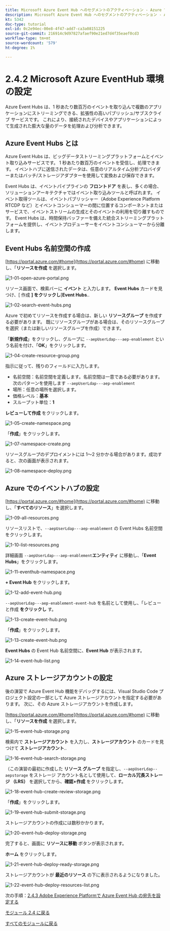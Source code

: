 ```yaml
---
title: Microsoft Azure Event Hub へのセグメントのアクティベーション - Azure での Event Hub のセットアップ
description: Microsoft Azure Event Hub へのセグメントのアクティベーション - Azure での Event Hub のセットアップ
kt: 5342
doc-type: tutorial
exl-id: 0c2e94ec-00e8-4f47-add7-ca3a08151225
source-git-commit: 216914c9d97827afaef90e21ed7d4f35eaef0cd3
workflow-type: tm+mt
source-wordcount: '579'
ht-degree: 1%

---
```


# 2.4.2 Microsoft Azure EventHub 環境の設定

Azure Event Hubs は、1 秒あたり数百万のイベントを取り込んで複数のアプリケーションにストリーミングできる、拡張性の高いパブリッシュ/サブスクライブ サービスです。 これにより、接続されたデバイスやアプリケーションによって生成された膨大な量のデータを処理および分析できます。

## Azure Event Hubs とは

Azure Event Hubs は、ビッグデータストリーミングプラットフォームとイベント取り込みサービスです。 1 秒あたり数百万のイベントを受信し、処理できます。 イベントハブに送信されたデータは、任意のリアルタイム分析プロバイダーまたはバッチ/ストレージアダプターを使用して変換および保存できます。

Event Hubs は、イベントパイプラインの **フロントドア** を表し、多くの場合、ソリューションアーキテクチャではイベント取り込みツールと呼ばれます。 イベント取得ツールは、イベントパブリッシャー（Adobe Experience Platform RTCDP など）とイベントコンシューマーの間に位置するコンポーネントまたはサービスで、イベントストリームの生成とそのイベントの利用を切り離すものです。 Event Hubs は、時間保持バッファーを備えた統合ストリーミングプラットフォームを提供し、イベントプロデューサーをイベントコンシューマーから分離します。

## Event Hubs 名前空間の作成

[https://portal.azure.com/#home](https://portal.azure.com/#home) に移動し、「**リソースを作成** を選択します。

![1-01-open-azure-portal.png](./images/101openazureportal.png)

リソース画面で、検索バーに **イベント** と入力します。 **Event Hubs** カードを見つけ、[ 作成 **] をクリックし**[**Event Hubs**..

![1-02-search-event-hubs.png](./images/102searcheventhubs.png)

Azure で初めてリソースを作成する場合は、新しい **リソースグループ** を作成する必要があります。 既にリソースグループがある場合は、そのリソースグループを選択（または新しいリソースグループを作成）できます。

「**新規作成**」をクリックし、グループに `--aepUserLdap---aep-enablement` という名前を付け、「**OK**」をクリックします。

![1-04-create-resource-group.png](./images/104createresourcegroup.png)

指示に従って、残りのフィールドに入力します。

- 名前空間：名前空間を定義します。名前空間は一意である必要があります。次のパターンを使用します `--aepUserLdap---aep-enablement`
- 場所：任意の場所を選択します。
- 価格レベル：**基本**
- スループット単位：**1**

**レビューして作成** をクリックします。

![1-05-create-namespace.png](./images/105createnamespace.png)

「**作成**」をクリックします。

![1-07-namespace-create.png](./images/107namespacecreate.png)

リソースグループのデプロイメントには 1～2 分かかる場合があります。成功すると、次の画面が表示されます。

![1-08-namespace-deploy.png](./images/108namespacedeploy.png)

## Azure でのイベントハブの設定

[https://portal.azure.com/#home](https://portal.azure.com/#home) に移動し、「**すべてのリソース**」を選択します。

![1-09-all-resources.png](./images/109allresources.png)

リソースリストで、`--aepUserLdap---aep-enablement` の Event Hubs 名前空間をクリックします。

![1-10-list-resources.png](./images/110listresources.png)

詳細画面 `--aepUserLdap---aep-enablement`**エンティティ** に移動し、「**Event Hubs**」をクリックします。

![1-11-eventhub-namespace.png](./images/111eventhubnamespace.png)

**+ Event Hub** をクリックします。

![1-12-add-event-hub.png](./images/112addeventhub.png)

`--aepUserLdap---aep-enablement-event-hub` を名前として使用し、「レビューと作成 **をクリックし** す。

![1-13-create-event-hub.png](./images/113createeventhub.png)

「**作成**」をクリックします。

![1-13-create-event-hub.png](./images/113createeventhub1.png)

**Event Hubs** の Event Hub 名前空間に、**Event Hub** が表示されます。

![1-14-event-hub-list.png](./images/114eventhublist.png)

## Azure ストレージアカウントの設定

後の演習で Azure Event Hub 機能をデバッグするには、Visual Studio Code プロジェクト設定の一部として Azure ストレージアカウントを指定する必要があります。 次に、その Azure ストレージアカウントを作成します。

[https://portal.azure.com/#home](https://portal.azure.com/#home) に移動し、「**リソースを作成** を選択します。

![1-15-event-hub-storage.png](./images/115eventhubstorage.png)

検索内で **ストレージアカウント** を入力し、**ストレージアカウント** のカードを見つけて **ストレージアカウント**..

![1-16-event-hub-search-storage.png](./images/116eventhubsearchstorage.png)

（この演習の最初に作成した **リソース グループ** を指定し、`--aepUserLdap--aepstorage` をストレージ アカウント名として使用して、**ローカル冗長ストレージ （LRS）** を選択してから、**確認+作成** をクリックします。

![1-18-event-hub-create-review-storage.png](./images/118eventhubcreatereviewstorage.png)

「**作成**」をクリックします。

![1-19-event-hub-submit-storage.png](./images/119eventhubsubmitstorage.png)

ストレージアカウントの作成には数秒かかります。

![1-20-event-hub-deploy-storage.png](./images/120eventhubdeploystorage.png)

完了すると、画面に **リソースに移動** ボタンが表示されます。

**ホーム** をクリックします。

![1-21-event-hub-deploy-ready-storage.png](./images/121eventhubdeployreadystorage.png)

ストレージアカウントが **最近のリソース** の下に表示されるようになりました。

![1-22-event-hub-deploy-resources-list.png](./images/122eventhubdeployresourceslist.png)

次の手順：[2.4.3 Adobe Experience Platformで Azure Event Hub の宛先を設定する ](./ex3.md)

[モジュール 2.4 に戻る](./segment-activation-microsoft-azure-eventhub.md)

[すべてのモジュールに戻る](./../../../overview.md)

